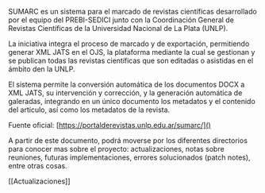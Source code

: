 
SUMARC  es un sistema para el marcado de revistas científicas desarrollado por el equipo del PREBI-SEDICI junto con la Coordinación General de Revistas Científicas de la Universidad Nacional de La Plata (UNLP).

La iniciativa integra el proceso de marcado y de exportación, permitiendo generar XML JATS en el OJS, la plataforma mediante la cual se gestionan y se publican todas las revistas científicas que son editadas o asistidas en el ámbito den la UNLP.

El sistema permite la conversión automática de los documentos DOCX a XML JATS, su intervención y corrección, y la generación automática de galeradas, integrando en un único documento los metadatos y el contenido del artículo, así como los metadatos de la revista.

Fuente oficial: [https://portalderevistas.unlp.edu.ar/sumarc/]()

A partir de este documento, podrá moverse por los diferentes directorios para conocer mas sobre el proyecto: actualizaciones, notas sobre reuniones, futuras implementaciones, errores solucionados (patch notes), entre otras cosas.

[[Actualizaciones]]